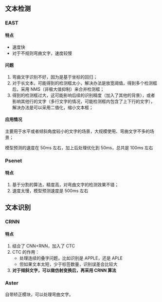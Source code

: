 ## 文本检测

### EAST



#### 特点

- 速度快
- 对于不规则弯曲文字，速度较慢



#### 问题

1. 弯曲文字识别不好，因为是基于坐标的回归；
2. 对于长文本，可能得到的检测框太小，解决办法是放宽阈值，得到多个检测框后，采用 NMS（非极大值抑制）来合并检测框；
3. 得到的检测框过大，这可能影响后续的识别精度（加入了其他的背景），或者影响其他行的文字（多行文字的情况，可能检测框内包含了上下行的文字），解决办法是可以采用二值化，缩小文本框；



#### 应用情况

主要用于水平或者倾斜角度较小的文字的场景，大规模使用、弯曲文字不多的场景；

模型预测的速度在 50ms 左右，加上后处理优化到 50ms，总共是 100ms 左右



### Psenet



#### 特点

1. 基于分割的算法，精度高，对弯曲文字的检测效果不错；
2. 速度太慢，模型预测速度是 500ms 左右





## 文本识别

### CRNN





#### 特点

1. 结合了 CNN+RNN，加入了 CTC
2. CTC 的作用：
   - 处理连续的叠字问题，比如识别是 APPLE，还是 APLE
   - 但如果文本太短，少于标签数量，识别误差会比较大
3. **对于倾斜文字，可以做仿射变换后，再采用 CRNN 算法**





### Aster

自带矫正模块，可以处理弯曲文字。





